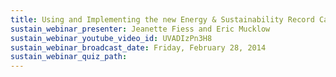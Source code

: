 ```yaml
---
title: Using and Implementing the new Energy & Sustainability Record Card (IAW ECB 2013-25)
sustain_webinar_presenter: Jeanette Fiess and Eric Mucklow
sustain_webinar_youtube_video_id: UVADIzPn3H8
sustain_webinar_broadcast_date: Friday, February 28, 2014
sustain_webinar_quiz_path:
---
```

